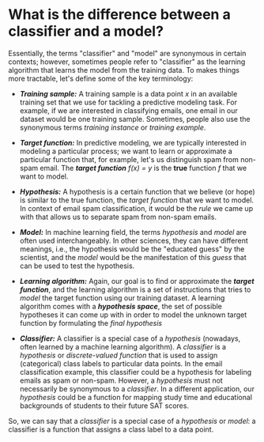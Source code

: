# What is the difference between a classifier and a model?

Essentially, the terms "classifier" and "model" are synonymous in certain contexts; however, sometimes people refer to "classifier" as the learning algorithm that learns the model from the training data. To makes things more tractable, let's define some of the key terminology:

- ***Training sample:*** A training sample is a data point *x* in an available training set that we use for tackling a predictive modeling task. For example, if we are interested in classifying emails, one email in our dataset would be one training sample. Sometimes, people also use the synonymous terms *training instance* or *training example*.

- ***Target function:*** In predictive modeling, we are typically interested in modeling a particular process; we want to learn or approximate a particular function that, for example, let's us distinguish spam from non-spam email. The ***target function*** *f(x) = y* is the **true** function *f* that we want to model.

- ***Hypothesis:*** A hypothesis is a certain function that we believe (or hope) is similar to the true function, the *target function* that we want to model. In context of email spam classification, it would be the *rule* we came up with that allows us to separate spam from non-spam emails.

- ***Model:*** In machine learning field, the terms *hypothesis* and *model* are often used interchangeably. In other sciences, they can have different meanings, i.e., the hypothesis would be the "educated guess" by the scientist, and the *model* would be the manifestation of this *guess* that can be used to test the hypothesis.

- ***Learning algorithm:*** Again, our goal is to find or approximate the ***target function***, and the learning algorithm is a set of instructions that tries to *model* the target function using our training dataset. A learning algorithm comes with a ***hypothesis space***, the set of possible hypotheses it can come up with in order to model the unknown target function by formulating the *final hypothesis*

- ***Classifier:*** A classifier is a special case of a *hypothesis* (nowadays, often learned by a machine learning algorithm). A *classifier* is a *hypothesis* or *discrete-valued function* that is used to assign (categorical) class labels to particular data points. In the email classification example, this classifier could be a hypothesis for labeling emails as spam or non-spam. However, a *hypothesis* must not necessarily be synonymous to a *classifier*. In a different application, our *hypothesis* could be a function for mapping study time and educational backgrounds of students to their future SAT scores.

So, we can say that a *classifier* is a special case of a *hypothesis* or *model*: a classifier is a function that assigns a class label to a data point.
